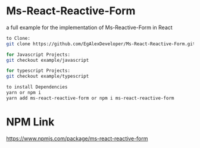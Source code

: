 # Ms-React-Reactive-Form
a full example for the implementation of Ms-Reactive-Form in React

```sh
to Clone:
git clone https://github.com/EgAlexDeveloper/Ms-React-Reactive-Form.git

for Javascript Projects:
git checkout example/javascript

for typescript Projects:
git checkout example/typescript

to install Dependencies
yarn or npm i
yarn add ms-react-reactive-form or npm i ms-react-reactive-form
```

# NPM Link
https://www.npmjs.com/package/ms-react-reactive-form
